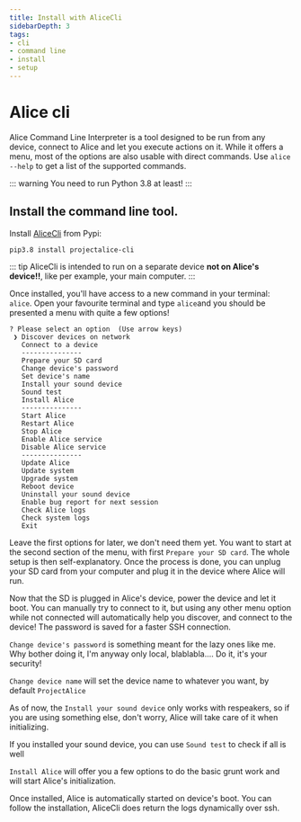```yaml
---
title: Install with AliceCli
sidebarDepth: 3
tags:
- cli
- command line
- install
- setup
---
```


# Alice cli

Alice Command Line Interpreter is a tool designed to be run from any device, connect to Alice and let you execute actions on it. While it offers a menu, most of the options are also usable with direct commands. Use `alice --help` to get a list of the supported commands.

::: warning
You need to run Python 3.8 at least!
:::

## Install the command line tool.

Install [AliceCli](https://pypi.org/project/projectalice-cli/) from Pypi:

`pip3.8 install projectalice-cli`

::: tip
AliceCli is intended to run on a separate device **not on Alice's device!!**, like per example, your main computer.
:::

Once installed, you'll have access to a new command in your terminal: `alice`. Open your favourite terminal and type `alice`and you should be presented a menu with quite a few options!

```
? Please select an option  (Use arrow keys)
 ❯ Discover devices on network
   Connect to a device
   ---------------
   Prepare your SD card
   Change device's password
   Set device's name
   Install your sound device
   Sound test
   Install Alice
   ---------------
   Start Alice
   Restart Alice
   Stop Alice
   Enable Alice service
   Disable Alice service
   ---------------
   Update Alice
   Update system
   Upgrade system
   Reboot device
   Uninstall your sound device
   Enable bug report for next session
   Check Alice logs
   Check system logs
   Exit
```

Leave the first options for later, we don't need them yet. You want to start at the second section of the menu, with first `Prepare your SD card`. The whole setup is then self-explanatory. Once the process is done, you can unplug your SD card from your computer and plug it in the device where Alice will run.

Now that the SD is plugged in Alice's device, power the device and let it boot. You can manually try to connect to it, but using any other menu option while not connected will automatically help you discover, and connect to the device! The password is saved for a faster SSH connection.

`Change device's password` is something meant for the lazy ones like me. Why bother doing it, I'm anyway only local, blablabla.... Do it, it's your security!

`Change device name` will set the device name to whatever you want, by default `ProjectAlice`

As of now, the `Install your sound device` only works with respeakers, so if you are
 using something else, don't worry, Alice will take care of it when initializing.

If you installed your sound device, you can use `Sound test` to check if all is well

`Install Alice` will offer you a few options to do the basic grunt work and will start Alice's initialization.

Once installed, Alice is automatically started on device's boot. You can follow the installation, AliceCli does return the logs dynamically over ssh.
